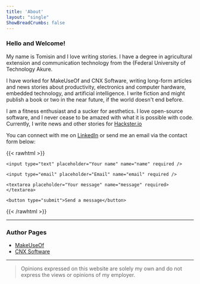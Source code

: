```yaml
---
title: 'About'
layout: "single"
ShowBreadCrumbs: false
---
```


### Hello and Welcome! 

My name is Tomisin and I love writing stories. I have a degree in agricultural extension and communication technology from the (Federal University of Technology Akure.

I have worked for MakeUseOf and CNX Software, writing long-form articles and news stories about productivity, electronics and computer hardware, embedded technology, and artificial intelligence. I write fiction and might publish a book or two in the near future, if the world doesn't end before.

I am a fitness enthusiast and a sucker for aesthetics. I love open-source software, and I never cease to be amazed with what it is possible with code. Currently, I write news and other stories for [Hackster.io](https://www.hackster.io)

You can connect with me on [LinkedIn](https://www.linkedin.com/in/tomisin-olujinmi/) or send me an email via the contact form below:  

{{< rawhtml >}}

<form action="https://formspree.io/f/xrbelndk" method="POST">

  <div class="mb-3 pt-0">

    <input type="text" placeholder="Your name" name="name" required />

  </div>

  <div class="mb-3 pt-0">

    <input type="email" placeholder="Email" name="email" required />

  </div>

  <div class="mb-3 pt-0">

    <textarea placeholder="Your message" name="message" required></textarea>

  </div>

  <div class="mb-3 pt-0">

    <button type="submit">Send a message</button>

  </div>

</form>

{{< /rawhtml >}}

***
### Author Pages
- [MakeUseOf](https://www.makeuseof.com/author/tomisin-olujinmi/)
- [CNX Software](https://www.cnx-software.com/author/tomisin/)

***
> Opinions expressed on this website are solely my own and do not express the views or opinions of my employer.


